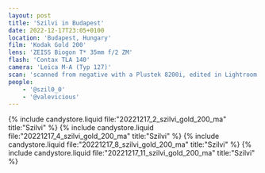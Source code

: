 ```yaml
---
layout: post
title: 'Szilvi in Budapest'
date: 2022-12-17T23:05+0100
location: 'Budapest, Hungary'
film: 'Kodak Gold 200'
lens: 'ZEISS Biogon T* 35mm f/2 ZM'
flash: 'Contax TLA 140'
camera: 'Leica M-A (Typ 127)'
scan: 'scanned from negative with a Plustek 8200i, edited in Lightroom'
people: 
    - '@szil0_0'
    - '@valevicious'
---
```


{% include candystore.liquid file:"20221217_2_szilvi_gold_200_ma" title:"Szilvi" %}
{% include candystore.liquid file:"20221217_4_szilvi_gold_200_ma" title:"Szilvi" %}
{% include candystore.liquid file:"20221217_8_szilvi_gold_200_ma" title:"Szilvi" %}
{% include candystore.liquid file:"20221217_11_szilvi_gold_200_ma" title:"Szilvi" %}